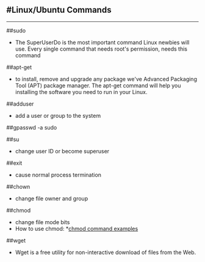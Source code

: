 #Linux/Ubuntu Commands
---------------------------
---------------------------


##sudo
- The SuperUserDo is the most important command Linux newbies will use.
	  Every single command that needs root's permission, needs this command

##apt-get
- to install, remove and upgrade any package we've Advanced Packaging Tool (APT) package manager. 
	The apt-get command will help you installing the software you need to run in your Linux. 

##adduser <insert name>
- add a user or group to the system

##gpasswd -a <insert user name> sudo

##su <insert user name>
- change user ID or become superuser

##exit
- cause normal process termination


##chown
- change file owner and group

##chmod
- change file mode bits
- How to use chmod:
	*[chmod command examples](http://www.thegeekstuff.com/2010/06/chmod-command-examples)
	
##wget
- Wget is a free utility for non-interactive download of files from the Web.